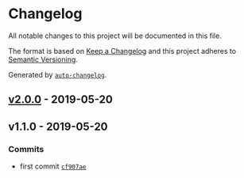 # Changelog

All notable changes to this project will be documented in this file.

The format is based on [Keep a Changelog](http://keepachangelog.com/en/1.0.0/)
and this project adheres to [Semantic Versioning](http://semver.org/spec/v2.0.0.html).

Generated by [`auto-changelog`](https://github.com/CookPete/auto-changelog).

## [v2.0.0](https://github.com/rlamsal1256/changelog/compare/v1.1.0...v2.0.0) - 2019-05-20

## v1.1.0 - 2019-05-20

### Commits

- first commit [`cf907ae`](https://github.com/rlamsal1256/changelog/commit/cf907aeefd10ab11e10e09faaf5a52ffe69d9053)
